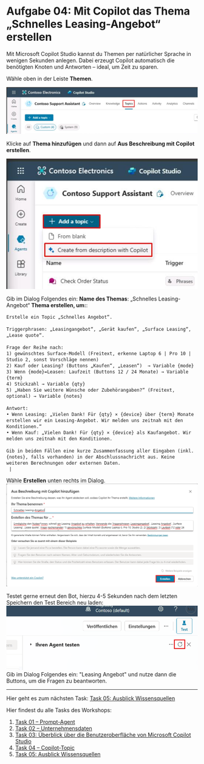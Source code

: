 # Aufgabe 04: Mit Copilot das Thema **„Schnelles Leasing-Angebot“** erstellen

Mit Microsoft Copilot Studio kannst du Themen per natürlicher Sprache in wenigen Sekunden anlegen. Dabei erzeugt Copilot automatisch die benötigten Knoten und Antworten – ideal, um Zeit zu sparen.

Wähle oben in der Leiste **Themen**.

![image18.jpeg](assets/img/image18.jpeg)

Klicke auf **Thema hinzufügen** und dann auf **Aus Beschreibung mit Copilot erstellen**.

![image19.jpeg](assets/img/image19.jpeg)

Gib im Dialog Folgendes ein:
 **Name des Themas**: „Schnelles Leasing-Angebot“
**Thema erstellen, um:**:
```plaintext
Erstelle ein Topic „Schnelles Angebot“.

Triggerphrasen: „Leasingangebot“, „Gerät kaufen“, „Surface Leasing“, „Lease quote“.

Frage der Reihe nach:
1) gewünschtes Surface-Modell (Freitext, erkenne Laptop 6 | Pro 10 | Studio 2, sonst Vorschläge nennen)
2) Kauf oder Leasing? (Buttons „Kaufen“, „Leasen“)  → Variable {mode}
3) Wenn {mode}=Leasen: Laufzeit (Buttons 12 / 24 Monate) → Variable {term}
4) Stückzahl → Variable {qty}
5) „Haben Sie weitere Wünsche oder Zubehörangaben?“ (Freitext, optional) → Variable {notes}

Antwort:
• Wenn Leasing: „Vielen Dank! Für {qty} × {device} über {term} Monate erstellen wir ein Leasing-Angebot. Wir melden uns zeitnah mit den Konditionen.“  
• Wenn Kauf: „Vielen Dank! Für {qty} × {device} als Kaufangebot. Wir melden uns zeitnah mit den Konditionen.

Gib in beiden Fällen eine kurze Zusammenfassung aller Eingaben (inkl. {notes}, falls vorhanden) in der Abschlussnachricht aus. Keine weiteren Berechnungen oder externen Daten.
 |
```


Wähle **Erstellen** unten rechts im Dialog. ![image20.png](assets/img/image20.png)

Testet gerne erneut den Bot, hierzu 4-5 Sekunden nach dem letzten Speichern den Test Bereich neu laden: 
![image35.png](assets/img/image35.png)
Gib im Dialog Folgendes ein: "Leasing Angebot" und nutze dann die Buttons, um die Fragen zu beantworten.


** **
Hier geht es zum nächsten Task: [Task 05: Ausblick Wissensquellen](task05.md)

Hier findest du alle Tasks des Workshops:

1. [Task 01 – Prompt-Agent](task01.md)  
2. [Task 02 – Unternehmensdaten](task02.md)  
3. [Task 03: Überblick über die Benutzeroberfläche von Microsoft Copilot Studio](task03.md)  
4. [Task 04 – Copilot-Topic](task04.md)  
5. [Task 05: Ausblick Wissensquellen](task05.md)  